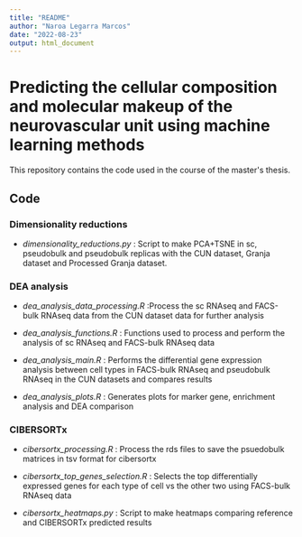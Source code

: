 ```yaml
---
title: "README"
author: "Naroa Legarra Marcos"
date: "2022-08-23"
output: html_document
---
```


# Predicting the cellular composition and molecular makeup of the neurovascular unit using machine learning methods

This repository contains the code used in the course of the master's thesis. 

## Code

### Dimensionality reductions

- *dimensionality_reductions.py* : Script to make PCA+TSNE in sc, pseudobulk and pseudobulk replicas with the CUN dataset, Granja dataset and Processed Granja dataset. 

### DEA analysis

- *dea_analysis_data_processing.R* :Process the sc RNAseq and FACS-bulk RNAseq data from the CUN dataset data for further analysis

- *dea_analysis_functions.R* : Functions used to process and perform the analysis of sc RNAseq and FACS-bulk RNAseq data

- *dea_analysis_main.R* : Performs the differential gene expression analysis between cell types in FACS-bulk RNAseq and pseudobulk RNAseq in the CUN datasets and compares results

- *dea_analysis_plots.R* : Generates plots for marker gene, enrichment analysis and DEA comparison

### CIBERSORTx

- *cibersortx_processing.R* : Process the rds files to save the psuedobulk matrices in tsv format for cibersortx

- *cibersortx_top_genes_selection.R* : Selects the top differentially expressed genes for each type of cell vs the other two using FACS-bulk RNAseq data

- *cibersortx_heatmaps.py* : Script to make heatmaps comparing reference and CIBERSORTx predicted results
